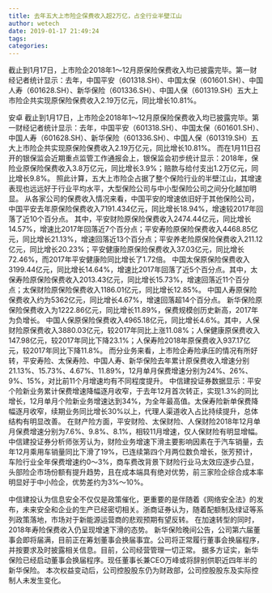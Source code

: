 ```yaml
---
title: 去年五大上市险企保费收入超2万亿，占全行业半壁江山
author: wetech
date: 2019-01-17 21:49:24
tags: 
categories: 
---
```

截止到1月17日，上市险企2018年1～12月原保险保费收入均已披露完毕。第一财经记者统计显示：去年，中国平安（601318.SH）、中国太保（601601.SH）、中国人寿（601628.SH）、新华保险（601336.SH）、中国人保（601319.SH）五大上市险企共实现原保险保费收入2.19万亿元，同比增长10.81%。
<!-- more -->
安卓
截止到1月17日，上市险企2018年1～12月原保险保费收入均已披露完毕。第一财经记者统计显示：去年，中国平安（601318.SH）、中国太保（601601.SH）、中国人寿（601628.SH）、新华保险（601336.SH）、中国人保（601319.SH）五大上市险企共实现原保险保费收入2.19万亿元，同比增长10.81%。
而在1月11日召开的银保监会近期重点监管工作通报会上，银保监会初步统计显示：2018年，保险业原保险保费收入3.8万亿元，同比增长3.9%；赔款与给付支出1.2万亿元，同比增长9.8%。
照此计算，五大上市险企占据了整个保险行业的半壁江山，其增速表现也远远好于行业平均水平，大型保险公司与中小型保险公司之间分化越加明显。
从各家公司的保费收入情况来看，中国平安的增速依旧好于其他保险公司，中国平安去年原保险保费收入7191.434亿元，同比增长18.94%，增速较2017年回落了近10个百分点。
其中，平安财险原保险保费收入2474.44亿元，同比增长14.57%，增速比2017年回落近7个百分点；平安寿险原保险保费收入4468.85亿元，同比增长21.13%，增速回落近13个百分点；平安养老险原保险保费收入211.12亿元，同比增长20.23%；平安健康险原保险保费收入37.03亿元，同比增长72.46%，而2017年平安健康险同比增长了1.72倍。
中国太保原保险保费收入3199.44亿元，同比增长14.64%，增速比2017年回落了近5个百分点。其中，太保寿险原保险保费收入2013.43亿元，同比增长15.73%，增速回落近11个百分点；太保财险原保险保费收入1186.01亿元，同比增长12.85%。
中国人寿原保险保费收入约为5362亿元，同比增长4.67%，增速回落超14个百分点。
新华保险原保险保费收入为1222.86亿元，同比增长11.89%，保费规模创历史新高，2017年为负增长。
中国人保原保险保费收入4965.18亿元，同比增长4.6%。其中，人保财险原保费收入3880.03亿元，较2017年同比上涨11.08%；人保健康原保费收入147.98亿元，较2017年同比下降23.1%；人保寿险2018年原保费收入937.17亿元，较2017年同比下降11.8%。
而分业务来看，上市险企寿险承压的情况有所好转，平安寿险、太保寿险、中国人寿、新华保险去年累计原保费收入增速分别21.13%、15.73%、4.67%、11.89%，12月单月保费增速分别为24%、26%、9%、15%，对比前11个月增速均有不同程度提升。
中信建投证券数据显示：平安个险新业务累计保费增速降幅逐月收窄，于去年12月首次转正，实现1.3%的同比增长，12月单月个险新业务增速达到34%，为全年最高值。太保寿险新单保费降幅逐月收窄，续期业务同比增长30%以上，代理人渠道收入占比持续提升，总体结构有明显改善。
在财产险方面，平安财险、太保财险、人保财险2018年12月单月保费增速分别为7.6%、9.8%、8.1%，相较11月增速，仅人保财险有明显增幅。中信建投证券分析师张芳认为，财险业务增速下滑主要影响因素在于汽车销量，去年12月乘用车销量同比下滑了19%，已连续第四个月两位数负增长，张芳预计，车险行业全年保费增速约0～3%，商车费改背景下财险行业马太效应逐步凸显，头部险企市场份额有提升趋势，且在成本端具有绝对优势，前三家险企综合成本率明显好于中小险企，优势差约为3%～10%。
 
 
中信建投认为信息安全不仅仅是政策催化，更重要的是伴随着《网络安全法》的发布，未来安全和企业的生产已经密切相关。浙商证券认为，随着配额制及绿证等系列政策落地，市场对于新能源运营商的悲观预期有望反转。
在加速转型的同时，2018年寿险保费收入仍呈现增速下滑的态势。
新华保险晚间公告，公司第六届董事会即将届满，目前正在筹划董事会换届事宜。公司将正常履行董事会换届程序，并按要求及时披露相关信息。目前，公司经营管理一切正常。
据多方证实，新华保险已经启动董事会换届程序。现任董事长兼CEO万峰或将辞别供职近四年半的新华保险。
本次权益变动后，公司控股股东仍为财政部，公司控股股东及实际控制人未发生变化。
